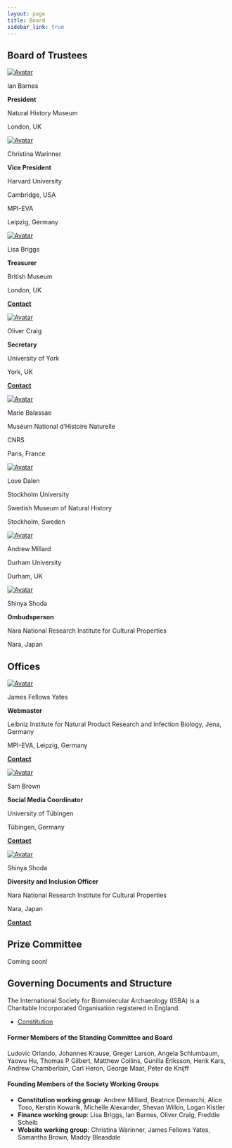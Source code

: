 ```yaml
---
layout: page
title: Board
sidebar_link: true
---
```


## Board of Trustees

<!-- Admin Roles -->

<div class="avatar">

<div class ="member">
<div class="square"><a href="https://www.nhm.ac.uk/our-science/departments-and-staff/staff-directory/ian-barnes.html" target="_blank"><img src="{{ "/assets/images/profile_pictures/BARNES_Ian.jpeg" | relative_url }}" alt="Avatar" /></a></div>
<p>Ian Barnes</p>
<p><b>President</b></p>
<p>Natural History Museum</p>
<p>London, UK</p>
<p></p>
</div>

<div class ="member">
<div class="square"><a href="http://christinawarinner.com/about-us/christina-warinner/" target="_blank"><img src="{{ "/assets/images/profile_pictures/WARINNER_Christina.png" | relative_url }}" alt="Avatar" /></a></div>
<p>Christina Warinner</p>
<p><b>Vice President</b></p>
<p>Harvard University</p>
<p>Cambridge, USA</p>
<p>MPI-EVA</p>
<p>Leipzig, Germany</p>
</div>

<div class ="member">
<div class="square"><a href="https://uk.linkedin.com/in/lisa-briggs-archaeology" target="_blank"><img src="{{ "/assets/images/profile_pictures/BRIGGS_Lisa.jpeg" | relative_url }}" alt="Avatar" /></a></div>
<p>Lisa Briggs</p>
<p><b>Treasurer</b></p>
<p>British Museum</p>
<p>London, UK</p>
<p><b><a href="mailto: treasurer@isbarch.org">Contact</a></b></p>
</div>

<div class ="member">
<div class="square"><a href="https://www.york.ac.uk/archaeology/people/academic-staff/oliver-craig/" target="_blank"><img src="{{ "/assets/images/profile_pictures/CRAIG_Oliver.jpeg" | relative_url }}" alt="Avatar" /></a></div>
<p>Oliver Craig</p>
<p><b>Secretary</b></p>
<p>University of York</p>
<p>York, UK</p>
<p><b><a href="mailto: board@isbarch.org">Contact</a></b></p>
</div>

</div>

<!-- Normal Members -->

<div class="avatar">

<div class ="member">
<div class="square"><a href="https://www.cnrs.fr/fr/personne/marie-balasse-0" target="_blank"><img src="{{ "/assets/images/profile_pictures/BALASSE_Marie.jpg" | relative_url }}" alt="Avatar" /></a></div>
<p>Marie Balassae</p>
<p>Muséum National d’Histoire Naturelle</p>
<p>CNRS</p>
<p>Paris, France</p>
</div>

<div class ="member">
<div class="square"><a href="http://palaeogenetics.com/people/36-2/" target="_blank"><img src="{{ "/assets/images/profile_pictures/DALEN_Love.png" | relative_url }}" alt="Avatar" /></a></div>
<p>Love Dalen</p>
<p>Stockholm University</p>
<p>Swedish Museum of Natural History</p>
<p>Stockholm, Sweden</p>
</div>

<div class ="member">
<div class="square"><a href="https://www.durham.ac.uk/staff/a-r-millard/" target="_blank"><img src="{{ "/assets/images/profile_pictures/MILLARD_Andrew.jpg" | relative_url }}" alt="Avatar" /></a></div>
<p>Andrew Millard</p>
<p>Durham University</p>
<p>Durham, UK</p>
</div>
  
<div class ="member">
<div class="square"><a href="https://scholar.google.co.jp/citations?user=DdExTn4AAAAJ&hl=en" target="_blank"><img src="{{ "/assets/images/profile_pictures/SHODA_Shinya.jpg" | relative_url }}" alt="Avatar" /></a></div>
<p>Shinya Shoda</p>
  <p><b>Ombudsperson</b></p>
<p>Nara National Research Institute for Cultural Properties</p>
<p>Nara, Japan</p>
</div>

</div>

<h2>Offices</h2>

<div class="avatar">
  
<div class ="member">
<div class="square"><a href="https://www.jafy.eu" target="_blank"><img src="{{ "/assets/images/profile_pictures/FELLOWSYATES_JAMES.jpg" | relative_url }}" alt="Avatar" /></a></div>
<p>James Fellows Yates</p>
<p><b>Webmaster</b></p>
<p>Leibniz Institute for Natural Product Research and Infection Biology, Jena, Germany</p>
<p>MPI-EVA, Leipzig, Germany</p>
<p><b><a href="mailto: webmaster@isbarch.org">Contact</a></b></p>
</div>

<div class ="member">
<div class="square"><a href="https://uni-tuebingen.de/en/faculties/faculty-of-science/departments/geosciences/work-groups-contacts/prehistory-and-archaeological-sciences/ina/early-prehistory-quaternary-ecology/staff/academic-staff/dr-samantha-brown/" target="_blank"><img src="{{ "/assets/images/profile_pictures/BROWN_SAM.jpg" | relative_url }}" alt="Avatar" /></a></div>
<p>Sam Brown</p>
<p><b>Social Media Coordinator</b></p>
<p>University of Tübingen</p>
<p>Tübingen, Germany</p>
<p><b><a href="mailto: media@isbarch.org">Contact</a></b></p>
</div>
  
<div class ="member">
<div class="square"><a href="https://scholar.google.co.jp/citations?user=DdExTn4AAAAJ&hl=en" target="_blank"><img src="{{ "/assets/images/profile_pictures/SHODA_Shinya.jpg" | relative_url }}" alt="Avatar" /></a></div>
<p>Shinya Shoda</p>
<p><b>Diversity and Inclusion Officer</b></p>
<p>Nara National Research Institute for Cultural Properties</p>
<p>Nara, Japan</p>
<p><b><a href="mailto: ombudsperson@isbarch.org">Contact</a></b></p>
</div>
  
</div>

<h2>Prize Committee</h2>
<p> Coming soon!</p>

## Governing Documents and Structure

The International Society for Biomolecular Archaeology (ISBA) is a Charitable Incorporated Organisation registered in England.

- [Constitution](/assets/documents/society/ISBA_CIO_Founding_Constitution.pdf)

#### Former Members of the Standing Committee and Board

Ludovic Orlando, Johannes Krause, Greger Larson, Angela Schlumbaum, Yaowu Hu, Thomas P Gilbert, Matthew Collins, Gunilla Eriksson, Henk Kars, Andrew Chamberlain, Carl Heron, George Maat, Peter de Knijff

#### Founding Members of the Society Working Groups

- **Constitution working group**: Andrew Millard, Beatrice Demarchi, Alice Toso, Kerstin Kowarik, Michelle Alexander, Shevan Wilkin, Logan Kistler
- **Finance working group**: Lisa Briggs, Ian Barnes, Oliver Craig, Freddie Scheib
- **Website working group**: Christina Warinner, James Fellows Yates, Samantha Brown, Maddy Bleasdale
